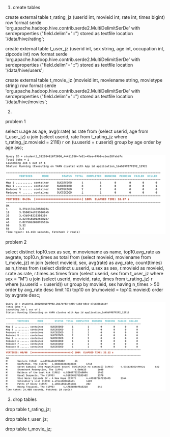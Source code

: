 1. create tables

create external table t_rating_jz (userid int, movieid int, rate int, times bigint) row format serde 'org.apache.hadoop.hive.contrib.serde2.MultiDelimitSerDe' with serdeproperties ("field.delim"="::") stored as textfile location '/data/hive/rating';

create external table t_user_jz (userid int, sex string, age int, occupation int, zipcode int)  row format serde 'org.apache.hadoop.hive.contrib.serde2.MultiDelimitSerDe' with serdeproperties ("field.delim"="::") stored as textfile location '/data/hive/users';

create external table t_movie_jz (movieid int, moviename string, movietype string) row format serde 'org.apache.hadoop.hive.contrib.serde2.MultiDelimitSerDe' with serdeproperties ("field.delim"="::") stored as textfile location '/data/hive/movies';

2. 
problem 1

select u.age as age, avg(r.rate) as rate from (select userid, age from t_user_jz) u join (select userid, rate from t_rating_jz where t_rating_jz.movieid = 2116) r on (u.userid = r.userid) group by age order by age asc;

![image info](avg_age.png)

problem 2

select distinct top10.sex as sex, m.moviename as name, top10.avg_rate as avgrate, top10.n_times as total from (select movieid, moviename from t_movie_jz) m join (select movieid, sex, avg(rate) as avg_rate, count(times) as n_times from (select distinct u.userid, u.sex as sex, r.movieid as movieid, r.rate as rate, r.times as times from (select userid, sex from t_user_jz where sex = "M") u join (select userid, movieid, rate, times from t_rating_jz) r where (u.userid = r.userid)) ur group by movieid, sex having n_times > 50 order by avg_rate desc limit 10) top10 on (m.movieid = top10.movieid) order by avgrate desc;

![image info](top10.png)


3. drop tables

drop table t_rating_jz;

drop table t_user_jz;

drop table t_movie_jz;
